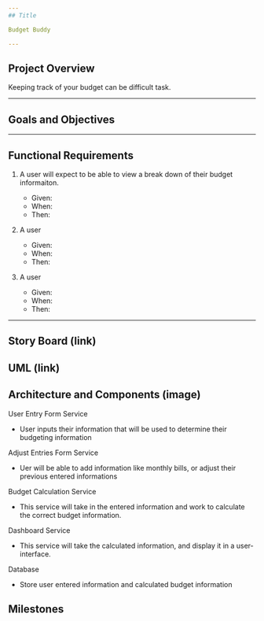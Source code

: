 ```yaml
---
## Title

Budget Buddy

---
```


## Project Overview 

Keeping track of your budget can be difficult task. 

---
## Goals and Objectives 


---
## Functional Requirements 
1. A user will expect to be able to view a break down of their budget informaiton. 
   - Given:
   - When:
   - Then:
  
3. A user 
   - Given:
   - When:
   - Then:

5. A user
   - Given:
   - When:
   - Then:

---
## Story Board (link)



## UML (link)



## Architecture and Components (image)

User Entry Form Service 
- User inputs their information that will be used to determine their budgeting information

Adjust Entries Form Service
- Uer will be able to add information like monthly bills, or adjust their previous entered informations 

Budget Calculation Service 
- This service will take in the entered information and work to calculate the correct budget information. 

Dashboard Service 
- This service will take the calculated information, and display it in a user-interface. 

Database
- Store user entered information and calculated budget information 


## Milestones


